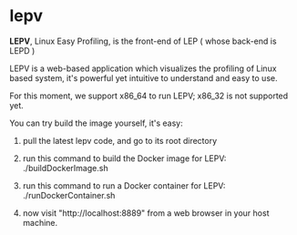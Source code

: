 # lepv

**LEPV**, Linux Easy Profiling, is the front-end of LEP ( whose back-end is LEPD )

LEPV is a web-based application which visualizes the profiling of Linux based system, it's powerful yet intuitive to understand and easy to use.

For this moment, we support x86_64 to run LEPV; x86_32 is not supported yet.

You can try build the image yourself, it's easy:

1. pull the latest lepv code, and go to its root directory

2. run this command to build the Docker image for LEPV:
   ./buildDockerImage.sh

3. run this command to run a Docker container for LEPV:
   ./runDockerContainer.sh

4. now visit "http://localhost:8889" from a web browser in your host machine.

